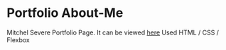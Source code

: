 # Portfolio About-Me
Mitchel Severe Portfolio Page. It can be viewed [here](https://thatdudemitch.github.io/portfolio-about-me/)
Used HTML / CSS / Flexbox  

